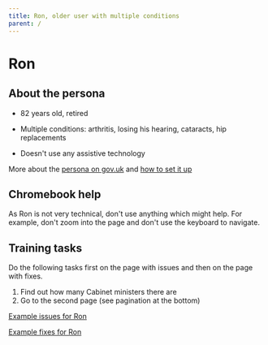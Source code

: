 ```yaml
---
title: Ron, older user with multiple conditions
parent: /
---
```


# Ron


## About the persona

* 82 years old, retired

* Multiple conditions: arthritis, losing his hearing, cataracts, hip replacements

* Doesn't use any assistive technology

More about the [persona on gov.uk](https://www.gov.uk/government/publications/understanding-disabilities-and-impairments-user-profiles/ron-older-user-with-multiple-conditions) and [how to set it up](../setup.html#ron)


## Chromebook help

As Ron is not very technical, don't use anything which might help. For example, don't zoom into the page and don't use the keyboard to navigate.


## Training tasks

Do the following tasks first on the page with issues and then on the page with fixes.

1. Find out how many Cabinet ministers there are
2. Go to the second page (see pagination at the bottom)

[Example issues for Ron](bad.html)

[Example fixes for Ron](good.html)
